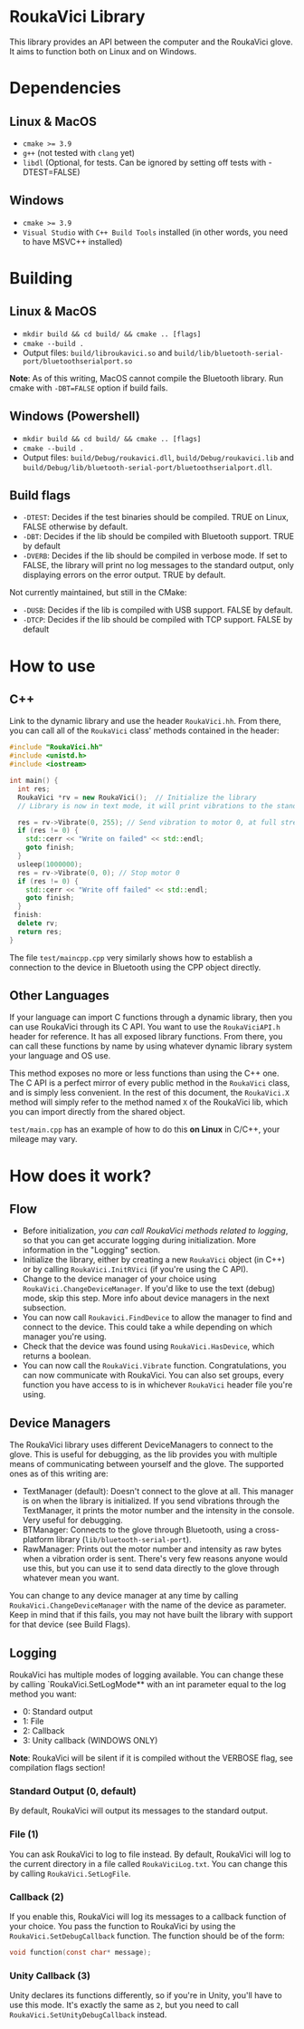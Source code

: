 # RoukaVici Library
This library provides an API between the computer and the RoukaVici glove. It aims to function both on Linux and on Windows.

# Dependencies
## Linux & MacOS
- `cmake >= 3.9`
- `g++` (not tested with `clang` yet)
- `libdl` (Optional, for tests. Can be ignored by setting off tests with -DTEST=FALSE)

## Windows
- `cmake >= 3.9`
- `Visual Studio` with `C++ Build Tools` installed (in other words, you need to have MSVC++ installed)

# Building
## Linux & MacOS
- `mkdir build && cd build/ && cmake .. [flags]`
- `cmake --build .`
- Output files: `build/libroukavici.so` and `build/lib/bluetooth-serial-port/bluetoothserialport.so`

**Note**: As of this writing, MacOS cannot compile the Bluetooth library. Run cmake with `-DBT=FALSE` option if build fails.

## Windows (Powershell)
- `mkdir build && cd build/ && cmake .. [flags]`
- `cmake --build .`
- Output files: `build/Debug/roukavici.dll`, `build/Debug/roukavici.lib` and `build/Debug/lib/bluetooth-serial-port/bluetoothserialport.dll`.

## Build flags
- `-DTEST`: Decides if the test binaries should be compiled. TRUE on Linux, FALSE otherwise by default.
- `-DBT`: Decides if the lib should be compiled with Bluetooth support. TRUE by default
- `-DVERB`: Decides if the lib should be compiled in verbose mode. If set to FALSE, the library will print no log messages to the standard output, only displaying errors on the error output. TRUE by default.

Not currently maintained, but still in the CMake:
- `-DUSB`: Decides if the lib is compiled with USB support. FALSE by default.
- `-DTCP`: Decides if the lib should be compiled with TCP support. FALSE by default

# How to use
## C++
Link to the dynamic library and use the header `RoukaVici.hh`. From there, you can call all of the `RoukaVici` class' methods contained in the header:
```cpp
#include "RoukaVici.hh"
#include <unistd.h>
#include <iostream>

int main() {
  int res;
  RoukaVici *rv = new RoukaVici();  // Initialize the library
  // Library is now in text mode, it will print vibrations to the standard output in human-readable format

  res = rv->Vibrate(0, 255); // Send vibration to motor 0, at full strength (intensity values are 0-255)
  if (res != 0) {
    std::cerr << "Write on failed" << std::endl;
    goto finish;
  }
  usleep(1000000);
  res = rv->Vibrate(0, 0); // Stop motor 0
  if (res != 0) {
    std::cerr << "Write off failed" << std::endl;
    goto finish;
  }
 finish:
  delete rv;
  return res;
}
```

The file `test/maincpp.cpp` very similarly shows how to establish a connection to the device in Bluetooth using the CPP object directly.

## Other Languages
If your language can import C functions through a dynamic library, then you can use RoukaVici through its C API. You want to use the `RoukaViciAPI.h` header for reference. It has all exposed library functions. From there, you can call these functions by name by using whatever dynamic library system your language and OS use.

This method exposes no more or less functions than using the C++ one. The C API is a perfect mirror of every public method in the `RoukaVici` class, and is simply less convenient. In the rest of this document, the `RoukaVici.X` method will simply refer to the method named `X` of the RoukaVici lib, which you can import directly from the shared object.

`test/main.cpp` has an example of how to do this __on Linux__ in C/C++, your mileage may vary.

# How does it work?
## Flow
- Before initialization, *you can call RoukaVici methods related to logging*, so that you can get accurate logging during initialization. More information in the "Logging" section.
- Initialize the library, either by creating a new `RoukaVici` object (in C++) or by calling `RoukaVici.InitRVici` (if you're using the C API).
- Change to the device manager of your choice using `RoukaVici.ChangeDeviceManager`. If you'd like to use the text (debug) mode, skip this step. More info about device managers in the next subsection.
- You can now call `Roukavici.FindDevice` to allow the manager to find and connect to the device. This could take a while depending on which manager you're using.
- Check that the device was found using `RoukaVici.HasDevice`, which returns a boolean.
- You can now call the `RoukaVici.Vibrate` function. Congratulations, you can now communicate with RoukaVici. You can also set groups, every function you have access to is in whichever `RoukaVici` header file you're using.

## Device Managers
The RoukaVici library uses different DeviceManagers to connect to the glove. This is useful for debugging, as the lib provides you with multiple means of communicating between yourself and the glove. The supported ones as of this writing are:

- TextManager (default): Doesn't connect to the glove at all. This manager is on when the library is initialized. If you send vibrations through the TextManager, it prints the motor number and the intensity in the console. Very useful for debugging.
- BTManager: Connects to the glove through Bluetooth, using a cross-platform library (`lib/bluetooth-serial-port`).
- RawManager: Prints out the motor number and intensity as raw bytes when a vibration order is sent. There's very few reasons anyone would use this, but you can use it to send data directly to the glove through whatever mean you want.

You can change to any device manager at any time by calling `RoukaVici.ChangeDeviceManager` with the name of the device as parameter. Keep in mind that if this fails, you may not have built the library with support for that device (see Build Flags).

## Logging
RoukaVici has multiple modes of logging available. You can change these by calling `RoukaVici.SetLogMode** with an int parameter equal to the log method you want:
- 0: Standard output
- 1: File
- 2: Callback
- 3: Unity callback (WINDOWS ONLY)

**Note**: RoukaVici will be silent if it is compiled without the VERBOSE flag, see compilation flags section!

### Standard Output (0, default)
By default, RoukaVici will output its messages to the standard output.

### File (1)
You can ask RoukaVici to log to file instead. By default, RoukaVici will log to the current directory in a file called `RoukaViciLog.txt`. You can change this by calling `RoukaVici.SetLogFile`.

### Callback (2)
If you enable this, RoukaVici will log its messages to a callback function of your choice. You pass the function to RoukaVici by using the `RoukaVici.SetDebugCallback` function. The function should be of the form:
```C
void function(const char* message);
```

### Unity Callback (3)
Unity declares its functions differently, so if you're in Unity, you'll have to use this mode. It's exactly the same as `2`, but you need to call `RoukaVici.SetUnityDebugCallback` instead.
